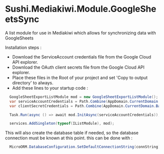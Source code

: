# Sushi.Mediakiwi.Module.GoogleSheetsSync
A list module for use in Mediakiwi which allows for synchronizing data with GoogleSheets

Installation steps :
* Download the ServiceAccount credentials file from the Google Cloud API explorer.
* Download the OAuth client secrets file from the Google Cloud API explorer.
* Place these files in the Root of your project and set 'Copy to output directory' to always.
* Add these lines to your startup code :

```cs
  GoogleSheetExportListModule mod = new GoogleSheetExportListModule();
  var serviceAccountCredentials = Path.Combine(AppDomain.CurrentDomain.BaseDirectory, "sheetsCredentials.json");
  var clientSecretCredentials = Path.Combine(AppDomain.CurrentDomain.BaseDirectory, "sheetsClientSecret.json");

  Task.Run(async () => await mod.InitAsync(serviceAccountCredentials));

  services.AddSingleton(typeof(IListModule), mod);
```

This will also create the database table if needed, so the database connection must be known at this point.
this can be done with :
```cs
  MicroORM.DatabaseConfiguration.SetDefaultConnectionString(connString);
```

